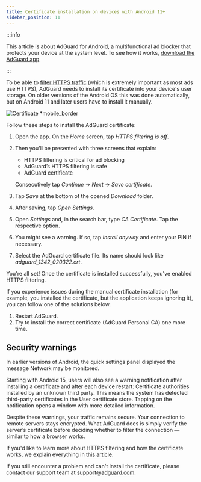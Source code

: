 ```yaml
---
title: Certificate installation on devices with Android 11+
sidebar_position: 11
---
```


:::info

This article is about AdGuard for Android, a multifunctional ad blocker that protects your device at the system level. To see how it works, [download the AdGuard app](https://agrd.io/download-kb-adblock)

:::

To be able to [filter HTTPS traffic](/general/https-filtering/what-is-https-filtering.md) (which is extremely important as most ads use HTTPS), AdGuard needs to install its certificate into your device's user storage. On older versions of the Android OS this was done automatically, but on Android 11 and later users have to install it manually.

![Certificate *mobile_border](https://cdn.adtidy.org/content/kb/ad_blocker/android/solving_problems/manual-certificate/g.gif)

Follow these steps to install the AdGuard certificate:

1. Open the app. On the *Home* screen, tap *HTTPS filtering is off*.

1. Then you'll be presented with three screens that explain:
    - HTTPS filtering is critical for ad blocking
    - AdGuard’s HTTPS filtering is safe
    - AdGuard certificate

    Consecutively tap *Continue* → *Next* → *Save certificate*.

1. Tap *Save* at the bottom of the opened *Download* folder.

1. After saving, tap *Open Settings*.

1. Open *Settings* and, in the search bar, type *CA Certificate*. Tap the respective option.

1. You might see a warning. If so, tap *Install anyway* and enter your PIN if necessary.

1. Select the AdGuard certificate file. Its name should look like *adguard_1342_020322.crt*.

You're all set! Once the certificate is installed successfully, you've enabled HTTPS filtering.

If you experience issues during the manual certificate installation (for example, you installed the certificate, but the application keeps ignoring it), you can follow one of the solutions below.

1. Restart AdGuard.
2. Try to install the correct certificate (AdGuard Personal CA) one more time.

## Security warnings

In earlier versions of Android, the quick settings panel displayed the message Network may be monitored.

Starting with Android 15, users will also see a warning notification after installing a certificate and after each device restart: Certificate authorities installed by an unknown third party. This means the system has detected third-party certificates in the User certificate store. Tapping on the notification opens a window with more detailed information.

Despite these warnings, your traffic remains secure. Your connection to remote servers stays encrypted. What AdGuard does is simply verify the server’s certificate before deciding whether to filter the connection — similar to how a browser works.

If you'd like to learn more about HTTPS filtering and how the certificate works, we explain everything in [this article](/general/https-filtering/what-is-https-filtering.md). 

If you still encounter a problem and can't install the certificate, please contact our support team at <support@adguard.com>.
